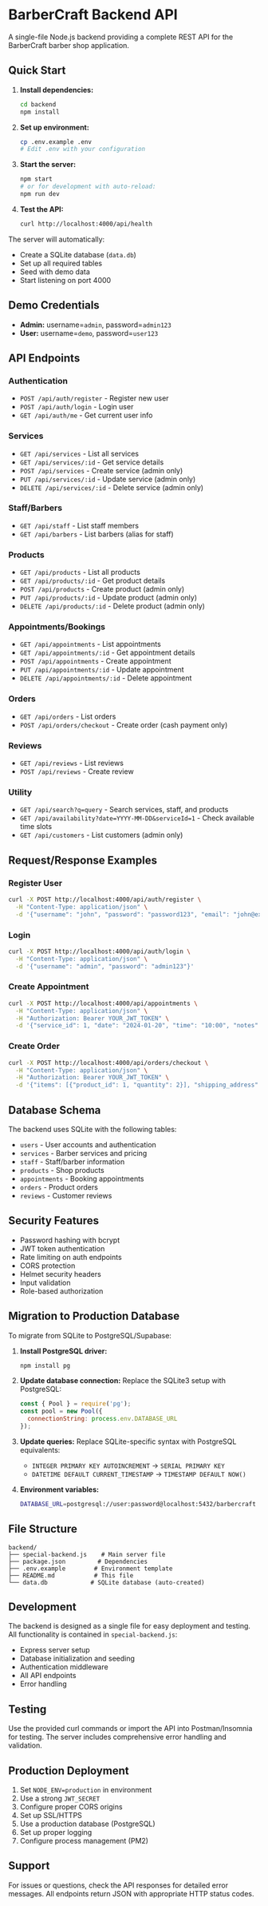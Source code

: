 # BarberCraft Backend API

A single-file Node.js backend providing a complete REST API for the BarberCraft barber shop application.

## Quick Start

1. **Install dependencies:**
   ```bash
   cd backend
   npm install
   ```

2. **Set up environment:**
   ```bash
   cp .env.example .env
   # Edit .env with your configuration
   ```

3. **Start the server:**
   ```bash
   npm start
   # or for development with auto-reload:
   npm run dev
   ```

4. **Test the API:**
   ```bash
   curl http://localhost:4000/api/health
   ```

The server will automatically:
- Create a SQLite database (`data.db`)
- Set up all required tables
- Seed with demo data
- Start listening on port 4000

## Demo Credentials

- **Admin:** username=`admin`, password=`admin123`
- **User:** username=`demo`, password=`user123`

## API Endpoints

### Authentication
- `POST /api/auth/register` - Register new user
- `POST /api/auth/login` - Login user
- `GET /api/auth/me` - Get current user info

### Services
- `GET /api/services` - List all services
- `GET /api/services/:id` - Get service details
- `POST /api/services` - Create service (admin only)
- `PUT /api/services/:id` - Update service (admin only)
- `DELETE /api/services/:id` - Delete service (admin only)

### Staff/Barbers
- `GET /api/staff` - List staff members
- `GET /api/barbers` - List barbers (alias for staff)

### Products
- `GET /api/products` - List all products
- `GET /api/products/:id` - Get product details
- `POST /api/products` - Create product (admin only)
- `PUT /api/products/:id` - Update product (admin only)
- `DELETE /api/products/:id` - Delete product (admin only)

### Appointments/Bookings
- `GET /api/appointments` - List appointments
- `GET /api/appointments/:id` - Get appointment details
- `POST /api/appointments` - Create appointment
- `PUT /api/appointments/:id` - Update appointment
- `DELETE /api/appointments/:id` - Delete appointment

### Orders
- `GET /api/orders` - List orders
- `POST /api/orders/checkout` - Create order (cash payment only)

### Reviews
- `GET /api/reviews` - List reviews
- `POST /api/reviews` - Create review

### Utility
- `GET /api/search?q=query` - Search services, staff, and products
- `GET /api/availability?date=YYYY-MM-DD&serviceId=1` - Check available time slots
- `GET /api/customers` - List customers (admin only)

## Request/Response Examples

### Register User
```bash
curl -X POST http://localhost:4000/api/auth/register \
  -H "Content-Type: application/json" \
  -d '{"username": "john", "password": "password123", "email": "john@example.com", "name": "John Doe"}'
```

### Login
```bash
curl -X POST http://localhost:4000/api/auth/login \
  -H "Content-Type: application/json" \
  -d '{"username": "admin", "password": "admin123"}'
```

### Create Appointment
```bash
curl -X POST http://localhost:4000/api/appointments \
  -H "Content-Type: application/json" \
  -H "Authorization: Bearer YOUR_JWT_TOKEN" \
  -d '{"service_id": 1, "date": "2024-01-20", "time": "10:00", "notes": "Regular cut"}'
```

### Create Order
```bash
curl -X POST http://localhost:4000/api/orders/checkout \
  -H "Content-Type: application/json" \
  -H "Authorization: Bearer YOUR_JWT_TOKEN" \
  -d '{"items": [{"product_id": 1, "quantity": 2}], "shipping_address": {"street": "123 Main St", "city": "New York", "state": "NY", "zipCode": "10001"}}'
```

## Database Schema

The backend uses SQLite with the following tables:
- `users` - User accounts and authentication
- `services` - Barber services and pricing
- `staff` - Staff/barber information
- `products` - Shop products
- `appointments` - Booking appointments
- `orders` - Product orders
- `reviews` - Customer reviews

## Security Features

- Password hashing with bcrypt
- JWT token authentication
- Rate limiting on auth endpoints
- CORS protection
- Helmet security headers
- Input validation
- Role-based authorization

## Migration to Production Database

To migrate from SQLite to PostgreSQL/Supabase:

1. **Install PostgreSQL driver:**
   ```bash
   npm install pg
   ```

2. **Update database connection:**
   Replace the SQLite3 setup with PostgreSQL:
   ```javascript
   const { Pool } = require('pg');
   const pool = new Pool({
     connectionString: process.env.DATABASE_URL
   });
   ```

3. **Update queries:**
   Replace SQLite-specific syntax with PostgreSQL equivalents:
   - `INTEGER PRIMARY KEY AUTOINCREMENT` → `SERIAL PRIMARY KEY`
   - `DATETIME DEFAULT CURRENT_TIMESTAMP` → `TIMESTAMP DEFAULT NOW()`

4. **Environment variables:**
   ```bash
   DATABASE_URL=postgresql://user:password@localhost:5432/barbercraft
   ```

## File Structure

```
backend/
├── special-backend.js    # Main server file
├── package.json         # Dependencies
├── .env.example        # Environment template
├── README.md           # This file
└── data.db            # SQLite database (auto-created)
```

## Development

The backend is designed as a single file for easy deployment and testing. All functionality is contained in `special-backend.js`:

- Express server setup
- Database initialization and seeding
- Authentication middleware
- All API endpoints
- Error handling

## Testing

Use the provided curl commands or import the API into Postman/Insomnia for testing. The server includes comprehensive error handling and validation.

## Production Deployment

1. Set `NODE_ENV=production` in environment
2. Use a strong `JWT_SECRET`
3. Configure proper CORS origins
4. Set up SSL/HTTPS
5. Use a production database (PostgreSQL)
6. Set up proper logging
7. Configure process management (PM2)

## Support

For issues or questions, check the API responses for detailed error messages. All endpoints return JSON with appropriate HTTP status codes.